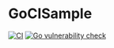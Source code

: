 # GoCISample

[![CI](https://github.com/w40141/GoCISample/actions/workflows/ci.yaml/badge.svg?branch=main)](https://github.com/w40141/GoCISample/actions/workflows/ci.yaml)
[![Go vulnerability check](https://github.com/w40141/GoCISample/actions/workflows/govuln.yaml/badge.svg?branch=main)](https://github.com/w40141/GoCISample/actions/workflows/govuln.yaml)
